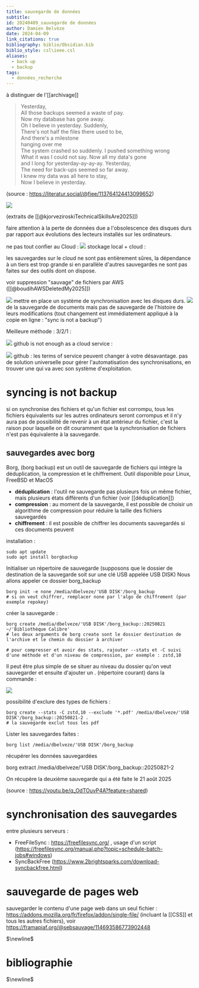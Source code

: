 ```yaml
---
title: sauvegarde de données
subtitle: 
id: 20240409_sauvegarde de données
author: Damien Belvèze
date: 2024-04-09
link_citations: true
bibliography: biblio/Obsidian.bib
biblio_style: csl\ieee.csl
aliases:
  - back up
  - backup
tags:
  - données_recherche
---
```

à distinguer de l'[[archivage]]

> Yesterday,  
   All those backups seemed a waste of pay.  
   Now my database has gone away.   
Oh I believe in yesterday. 
>Suddenly,  
There's not half the files there used to be,  
 And there's a milestone  
 hanging over me  
 The system crashed so suddenly.
 I pushed something wrong  
 What it was I could not say.
>Now all my data's gone  
 and I long for yesterday-ay-ay-ay.
 Yesterday,  
 The need for back-ups seemed so far away.  
 I knew my data was all here to stay,  
 Now I believe in yesterday.

(source : https://literatur.social/@fiee/113764124413099652)

![](images/data_hygiene.png)

(extraits de [[@kjorveziroskiTechnicalSkillsAre2025]])

faire attention à la perte de données due a l'obsolescence des disques durs par rapport aux évolutions des lecteurs installés sur les ordinateurs. 

ne pas tout confier au Cloud : 
![](images/whole_cloud_back_up_strategy.png)
stockage local + cloud : 

les sauvegardes sur le cloud ne sont pas entièrement sûres, la dépendance à un tiers est trop grande si en parallèle d'autres sauvegardes ne sont pas faites sur des outils dont on dispose. 

voir suppression "sauvage" de fichiers par AWS ([[@boudihAWSDeletedMy2025]])

![](images/best_storing_option.png)
mettre en place un système de synchronisation avec les disques durs. 
![](images/storage_location_hybrid.png)
de la sauvegarde de documents mais pas de sauvegarde de l'histoire de leurs modifications (tout changement est immédiatement appliqué à la copie en ligne : "sync is not a backup")

Meilleure méthode : 3/2/1 : 

![](images/3_2_1_storage_method.png)
github is not enough as a cloud service : 

![](images/github_is_not_enough.png)
github : les terms of service peuvent changer à votre désavantage. 
pas de solution universelle pour gérer l'automatisation des synchronisations, en trouver une qui va avec son système d'exploitation. 


# syncing is not backup

si on synchronise des fichiers et qu'un fichier est corrompu, tous les fichiers équivalents sur les autres ordinateurs seront corrompus et il n'y aura pas de possibilité de revenir à un état antérieur du fichier, c'est la raison pour laquelle on dit couramment que la synchronisation de fichiers n'est pas équivalente à la sauvegarde. 

## sauvegardes avec borg

Borg, (borg backup) est un outil de sauvegarde de fichiers qui intègre la déduplication, la compression et le chiffrement. Outil disponible pour Linux, FreeBSD et MacOS

- **déduplication** : l'outil ne sauvegarde pas plusieurs fois un même fichier, mais plusieurs états différents d'un fichier (voir [[déduplication]])
- **compression** : au moment de la sauvegarde, il est possible de choisir un algorithme de compression pour réduire la taille des fichiers sauvegardés
- **chiffrement** : il est possible de chiffrer les documents sauvegardés si ces documents peuvent 

installation : 

```shell
sudo apt update
sudo apt install borgbackup
```

Initialiser un répertoire de sauvegarde 
(supposons que le dossier de destination de la sauvegarde soit sur une clé USB appelée USB DISK)
Nous allons appeler ce dossier borg_backup

```shell
borg init -e none /media/dbelveze/'USB DISK'/borg_backup
# si on veut chiffrer, remplacer none par l'algo de chiffrement (par exemple repokey)
```

créer la sauvegarde : 

```shell
borg create /media/dbelveze/'USB DISK'/borg_backup::20250821 ~/'Bibliothèque Calibre'
# les deux arguments de borg create sont le dossier destination de l'archive et le chemin du dossier à archiver

# pour compresser et avoir des stats, rajouter --stats et -C suivi d'une méthode et d'un niveau de compression, par exemple : zstd,10
```

Il peut être plus simple de se situer au niveau du dossier qu'on veut sauvegarder et ensuite d'ajouter un . (répertoire courant) dans la commande : 

![](images/borg_1.png)

possibilité d'exclure des types de fichiers : 
```shell
borg create --stats -C zstd,10 --exclude '*.pdf' /media/dbelveze/'USB DISK'/borg_backup::20250821-2 .
# la sauvegarde exclut tous les pdf
```

Lister les sauvegardes faites : 

```shell
borg list /media/dbelveze/'USB DISK'/borg_backup
```

récupérer les données sauvegardées

borg extract /media/dbelveze/'USB DISK'/borg_backup::20250821-2  

On récupère la deuxième sauvegarde qui a été faite le 21 août 2025

(source : https://youtu.be/q_OdTOuvP4A?feature=shared)


# synchronisation des sauvegardes

entre plusieurs serveurs : 
- FreeFileSync : https://freefilesync.org/ , usage d'un script (https://freefilesync.org/manual.php?topic=schedule-batch-jobs#windows)
- SyncBackFree (https://www.2brightsparks.com/download-syncbackfree.html)

# sauvegarde de pages web

sauvegarder le contenu d'une page web dans un seul fichier : https://addons.mozilla.org/fr/firefox/addon/single-file/
(incluant la [[CSS]] et tous les autres fichiers), voir https://framapiaf.org/@sebsauvage/114693586773902448



$\newline$
# bibliographie
$\newline$






